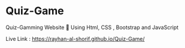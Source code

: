 # Quiz-Game
Quiz-Gamming Website 🤹 Using Html, CSS , Bootstrap and JavaScript

Live Link : https://rayhan-al-shorif.github.io/Quiz-Game/
